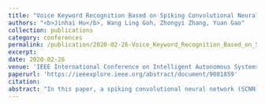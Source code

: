 ```yaml
---
title: "Voice Keyword Recognition Based on Spiking Convolutional Neural Network for Human-Machine Interface"
authors: "<b>Jinhai Hu</b>, Wang Ling Goh, Zhongyi Zhang, Yuan Gao"
collection: publications
category: conferences
permalink: /publication/2020-02-26-Voice_Keyword_Recognition_Based_on_Spiking_Convolutional_Neural_Network_for_Human-Machine_Interface
excerpt:
date: 2020-02-26
venue: 'IEEE International Conference on Intelligent Autonomous Systems (ICoIAS)'
paperurl: 'https://ieeexplore.ieee.org/abstract/document/9081859'
citation:
abstract: "In this paper, a spiking convolutional neural network (SCNN) model for voice keyword recognition is presented. The model consists of an input pre-processing layer, a spiking neural network (SNN) layer with build-in filter bank and the convolutional neural network (CNN) layers. A 16-channel infinite impulse response (IIR) filter bank with energy detector extracts power from the voice signal band and converts it to spikes via the SNN layer. The spiking rate in a defined time window is used as the inputs to the following CNN layers for classification. The network is trained using a voice digit dataset, while the weights of the convolutional layers are adjusted through the training of spike-integration results obtained from the spiking layer. This model has been implemented for voice keyword recognition and achieved 96.0 % accuracy. The combination of SNN and CNN reduces the overall number of layer and neuron in the system without compromise in classification accuracy. It is suitable for low-power hardware implementation in edge devices for human machine interface (HMI) applications."
---
```

